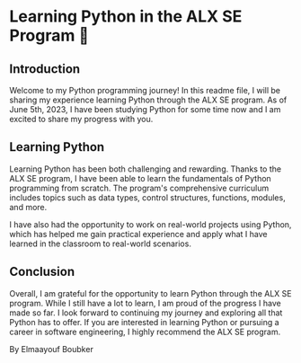 # Learning Python in the ALX SE Program 🐍
## Introduction

Welcome to my Python programming journey! In this readme file, I will be sharing my experience learning Python through the ALX SE program. As of June 5th, 2023, I have been studying Python for some time now and I am excited to share my progress with you.

## Learning Python

Learning Python has been both challenging and rewarding. Thanks to the ALX SE program, I have been able to learn the fundamentals of Python programming from scratch. The program's comprehensive curriculum includes topics such as data types, control structures, functions, modules, and more.

I have also had the opportunity to work on real-world projects using Python, which has helped me gain practical experience and apply what I have learned in the classroom to real-world scenarios.

## Conclusion
Overall, I am grateful for the opportunity to learn Python through the ALX SE program. While I still have a lot to learn, I am proud of the progress I have made so far. I look forward to continuing my journey and exploring all that Python has to offer. If you are interested in learning Python or pursuing a career in software engineering, I highly recommend the ALX SE program.

By Elmaayouf Boubker
